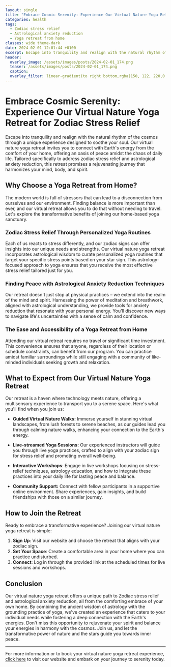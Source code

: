 ```yaml
---
layout: single
title: "Embrace Cosmic Serenity: Experience Our Virtual Nature Yoga Retreat for Zodiac Stress Relief"
categories: health
tags:
  - Zodiac stress relief
  - Astrological anxiety reduction
  - Yoga retreat from home
classes: wide theme-dark
date: 2024-02-01 12:01:44 +0100
excerpt: Escape into tranquility and realign with the natural rhythm of the cosmos through a unique experience designed to soothe your soul.
header:
  overlay_image: /assets/images/posts/2024-02-01_174.png
  teaser: /assets/images/posts/2024-02-01_174.png
  caption: 
  overlay_filter: linear-gradient(to right bottom,rgba(150, 122, 220,0.8), rgba(255,245,208,0.5))
---
```

# Embrace Cosmic Serenity: Experience Our Virtual Nature Yoga Retreat for Zodiac Stress Relief

Escape into tranquility and realign with the natural rhythm of the cosmos through a unique experience designed to soothe your soul. Our virtual nature yoga retreat invites you to connect with Earth's energy from the comfort of your home, offering an oasis of peace amidst the chaos of daily life. Tailored specifically to address zodiac stress relief and astrological anxiety reduction, this retreat promises a rejuvenating journey that harmonizes your mind, body, and spirit. 

## **Why Choose a Yoga Retreat from Home?**

The modern world is full of stressors that can lead to a disconnection from ourselves and our environment. Finding balance is more important than ever, and our virtual retreat allows you to do that without needing to travel. Let's explore the transformative benefits of joining our home-based yoga sanctuary.

### Zodiac Stress Relief Through Personalized Yoga Routines

Each of us reacts to stress differently, and our zodiac signs can offer insights into our unique needs and strengths. Our virtual nature yoga retreat incorporates astrological wisdom to curate personalized yoga routines that target your specific stress points based on your star sign. This astrology-focused approach to yoga ensures that you receive the most effective stress relief tailored just for you.

### **Finding Peace with Astrological Anxiety Reduction Techniques**

Our retreat doesn't just stop at physical practices – we extend into the realm of the mind and spirit. Harnessing the power of meditation and breathwork, aligned with astrological understanding, we provide tools for anxiety reduction that resonate with your personal energy. You'll discover new ways to navigate life's uncertainties with a sense of calm and confidence.

### **The Ease and Accessibility of a Yoga Retreat from Home**

Attending our virtual retreat requires no travel or significant time investment. This convenience ensures that anyone, regardless of their location or schedule constraints, can benefit from our program. You can practice amidst familiar surroundings while still engaging with a community of like-minded individuals seeking growth and relaxation.

## **What to Expect from Our Virtual Nature Yoga Retreat**

Our retreat is a haven where technology meets nature, offering a multisensory experience to transport you to a serene space. Here's what you'll find when you join us:

- **Guided Virtual Nature Walks:** Immerse yourself in stunning virtual landscapes, from lush forests to serene beaches, as our guides lead you through calming nature walks, enhancing your connection to the Earth's energy.

- **Live-streamed Yoga Sessions:** Our experienced instructors will guide you through live yoga practices, crafted to align with your zodiac sign for stress relief and promoting overall well-being.

- **Interactive Workshops**: Engage in live workshops focusing on stress-relief techniques, astrology education, and how to integrate these practices into your daily life for lasting peace and balance.

- **Community Support:** Connect with fellow participants in a supportive online environment. Share experiences, gain insights, and build friendships with those on a similar journey.

## **How to Join the Retreat**

Ready to embrace a transformative experience? Joining our virtual nature yoga retreat is simple:

1. **Sign Up**: Visit our website and choose the retreat that aligns with your zodiac sign.
2. **Set Your Space**: Create a comfortable area in your home where you can practice undisturbed.
3. **Connect**: Log in through the provided link at the scheduled times for live sessions and workshops.

## Conclusion

Our virtual nature yoga retreat offers a unique path to Zodiac stress relief and astrological anxiety reduction, all from the comforting embrace of your own home. By combining the ancient wisdom of astrology with the grounding practice of yoga, we've created an experience that caters to your individual needs while fostering a deep connection with the Earth's energies. Don't miss this opportunity to rejuvenate your spirit and balance your energies in harmony with the cosmos. Join us, and let the transformative power of nature and the stars guide you towards inner peace.

---

For more information or to book your virtual nature yoga retreat experience, [click here](#) to visit our website and embark on your journey to serenity today.